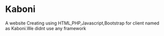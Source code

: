 # Kaboni
A website Creating using HTML,PHP,Javascript,Bootstrap for client named as Kaboni.We didnt use any framework




